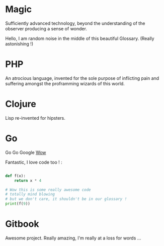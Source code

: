 # Magic
Sufficiently advanced technology, beyond the understanding of the observer producing a sense of wonder.

Hello, I am random noise in the middle of this beautiful Glossary. (Really astonishing !)

# PHP
An atrocious language, invented for the sole purpose of inflicting pain and suffering amongst the proframming wizards of this world.

# Clojure
Lisp re-invented for hipsters.

# Go
Go Go Google [Wow](https://www.google.com)

Fantastic, I love code too ! :

```py

def f(x):
    return x * 4

# Wow this is some really awesome code
# totally mind blowing
# but we don't care, it shouldn't be in our glossary !
print(f(9))
```

# Gitbook

Awesome project. Really amazing, I'm really at a loss for words ...
